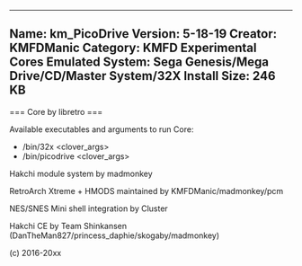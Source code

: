 -----------------------
Name: km_PicoDrive
Version: 5-18-19
Creator: KMFDManic
Category: KMFD Experimental Cores
Emulated System: Sega Genesis/Mega Drive/CD/Master System/32X
Install Size: 246 KB
-----------------------
=== Core by libretro ===

Available executables and arguments to run Core:
- /bin/32x <rom> <clover_args>
- /bin/picodrive <rom> <clover_args>

Hakchi module system by madmonkey

RetroArch Xtreme + HMODS maintained by KMFDManic/madmonkey/pcm

NES/SNES Mini shell integration by Cluster

Hakchi CE by Team Shinkansen (DanTheMan827/princess_daphie/skogaby/madmonkey)

(c) 2016-20xx

